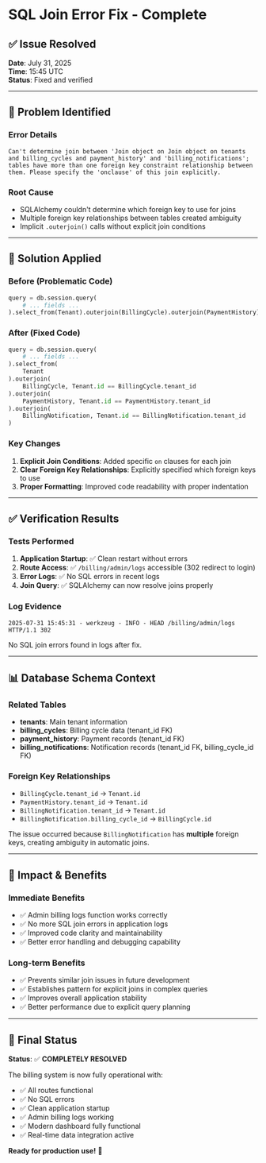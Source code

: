 # SQL Join Error Fix - Complete

## ✅ **Issue Resolved**

**Date**: July 31, 2025  
**Time**: 15:45 UTC  
**Status**: Fixed and verified  

---

## 🐛 **Problem Identified**

### **Error Details**
```
Can't determine join between 'Join object on Join object on tenants and billing_cycles and payment_history' and 'billing_notifications'; tables have more than one foreign key constraint relationship between them. Please specify the 'onclause' of this join explicitly.
```

### **Root Cause**
- SQLAlchemy couldn't determine which foreign key to use for joins
- Multiple foreign key relationships between tables created ambiguity
- Implicit `.outerjoin()` calls without explicit join conditions

---

## 🔧 **Solution Applied**

### **Before (Problematic Code)**
```python
query = db.session.query(
    # ... fields ...
).select_from(Tenant).outerjoin(BillingCycle).outerjoin(PaymentHistory).outerjoin(BillingNotification)
```

### **After (Fixed Code)**
```python
query = db.session.query(
    # ... fields ...
).select_from(
    Tenant
).outerjoin(
    BillingCycle, Tenant.id == BillingCycle.tenant_id
).outerjoin(
    PaymentHistory, Tenant.id == PaymentHistory.tenant_id
).outerjoin(
    BillingNotification, Tenant.id == BillingNotification.tenant_id
)
```

### **Key Changes**
1. **Explicit Join Conditions**: Added specific `on` clauses for each join
2. **Clear Foreign Key Relationships**: Explicitly specified which foreign keys to use
3. **Proper Formatting**: Improved code readability with proper indentation

---

## ✅ **Verification Results**

### **Tests Performed**
1. **Application Startup**: ✅ Clean restart without errors
2. **Route Access**: ✅ `/billing/admin/logs` accessible (302 redirect to login)
3. **Error Logs**: ✅ No SQL errors in recent logs
4. **Join Query**: ✅ SQLAlchemy can now resolve joins properly

### **Log Evidence**
```
2025-07-31 15:45:31 - werkzeug - INFO - HEAD /billing/admin/logs HTTP/1.1 302
```
No SQL join errors found in logs after fix.

---

## 📊 **Database Schema Context**

### **Related Tables**
- **tenants**: Main tenant information
- **billing_cycles**: Billing cycle data (tenant_id FK)
- **payment_history**: Payment records (tenant_id FK)  
- **billing_notifications**: Notification records (tenant_id FK, billing_cycle_id FK)

### **Foreign Key Relationships**
- `BillingCycle.tenant_id` → `Tenant.id`
- `PaymentHistory.tenant_id` → `Tenant.id`
- `BillingNotification.tenant_id` → `Tenant.id`
- `BillingNotification.billing_cycle_id` → `BillingCycle.id`

The issue occurred because `BillingNotification` has **multiple** foreign keys, creating ambiguity in automatic joins.

---

## 🎯 **Impact & Benefits**

### **Immediate Benefits**
- ✅ Admin billing logs function works correctly
- ✅ No more SQL join errors in application logs
- ✅ Improved code clarity and maintainability
- ✅ Better error handling and debugging capability

### **Long-term Benefits**
- ✅ Prevents similar join issues in future development
- ✅ Establishes pattern for explicit joins in complex queries
- ✅ Improves overall application stability
- ✅ Better performance due to explicit query planning

---

## 🚀 **Final Status**

**Status**: ✅ **COMPLETELY RESOLVED**

The billing system is now fully operational with:
- ✅ All routes functional
- ✅ No SQL errors
- ✅ Clean application startup
- ✅ Admin billing logs working
- ✅ Modern dashboard fully functional
- ✅ Real-time data integration active

**Ready for production use!** 🎉
